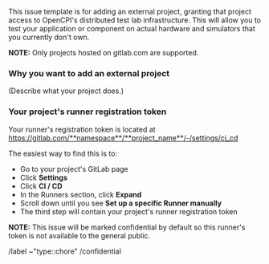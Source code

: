 This issue template is for adding an external project, granting that project
access to OpenCPI's distributed test lab infrastructure. This will allow you
to test your application or component on actual hardware and simulators that
you currently don't own.

**NOTE:** Only projects hosted on gitlab.com are supported.

### Why you want to add an external project
(Describe what your project does.)


### Your project's runner registration token
Your runner's registration token is located at
https://gitlab.com/**namespace**/**project_name**/-/settings/ci_cd

The easiest way to find this is to:
- Go to your project's GitLab page
- Click **Settings**
- Click **CI / CD**
- In the Runners section, click **Expand**
- Scroll down until you see **Set up a specific Runner manually**
- The third step will contain your project's runner registration token

**NOTE:** This issue will be marked confidential by default so this runner's
token is not available to the general public.


/label ~"type::chore"
/confidential
